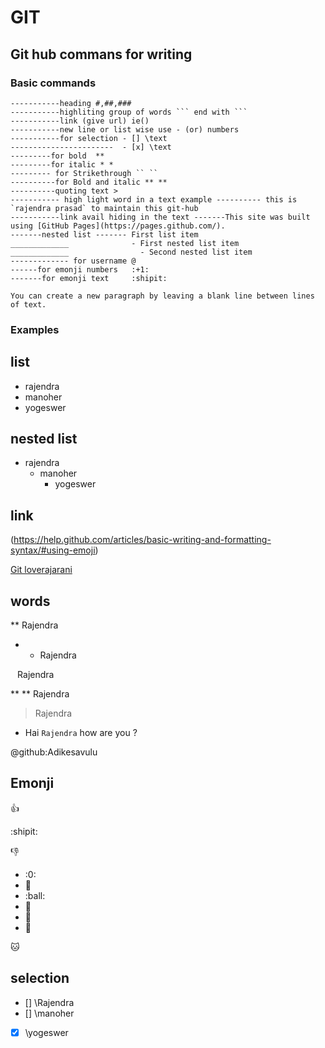 # GIT
## Git hub commans for writing
### Basic commands
```
-----------heading #,##,###
-----------highliting group of words ``` end with ```
-----------link (give url) ie()
-----------new line or list wise use - (or) numbers
-----------for selection - [] \text
-----------------------  - [x] \text
---------for bold  **
---------for italic * *
--------- for Strikethrough `` ``
----------for Bold and italic ** **
----------quoting text >
----------- high light word in a text example ---------- this is `rajendra prasad` to maintain this git-hub
-----------link avail hiding in the text -------This site was built using [GitHub Pages](https://pages.github.com/).
-------nested list ------- First list item
_____________              - First nested list item
_____________                - Second nested list item
------------- for username @
------for emonji numbers   :+1:
-------for emonji text     :shipit:

You can create a new paragraph by leaving a blank line between lines of text.

```
### Examples
## list
- rajendra
- manoher
- yogeswer
## nested list
- rajendra
  - manoher
    - yogeswer
## link
(https://help.github.com/articles/basic-writing-and-formatting-syntax/#using-emoji)

[Git loverajarani](https://github.com/loverajarani/devops)
## words
** Rajendra

* * Rajendra

`` `` Rajendra

** ** Rajendra

> Rajendra

- Hai `Rajendra` how are you ?

@github:Adikesavulu

## Emonji
:+1:

:shipit:

:-1:
- :0:
- :dog:
- :ball:
- :ant:
- :girl:
- :boy:

:cat:
                             
## selection
- [] \Rajendra
- [] \manoher
- [X] \yogeswer
